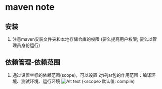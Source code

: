 # maven note

## 安装

1. 注意maven安装文件夹和本地存储仓库的权限 (要么提高用户权限; 要么以管理员身份运行)

## 依赖管理-依赖范围

1. 通过设置坐标的依赖范围(scope)，可以设置 对应jar包的作用范围：编译环境、测试环境、运行环境
    ![Alt text](assets/image.png)
    (\<scope>默认值: compile)
